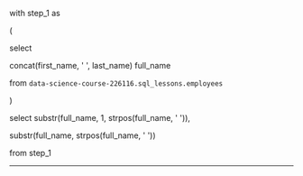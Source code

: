 with step_1 as 

(

select  


concat(first_name, ' ', last_name) full_name 

from `data-science-course-226116.sql_lessons.employees` 


)


select substr(full_name, 1, strpos(full_name, ' ')),

substr(full_name, strpos(full_name, ' ')) 

from step_1


---


